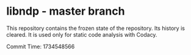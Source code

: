 # libndp - master branch

This repository contains the frozen state of the repository.
Its history is cleared. It is used only for static code
analysis with Codacy.

Commit Time: 1734548566